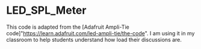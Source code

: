 # LED_SPL_Meter
This code is adapted from the [Adafruit Ampli-Tie code]"https://learn.adafruit.com/led-ampli-tie/the-code".  I am using it in my classroom to help students understand how load their discussions are.
